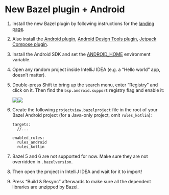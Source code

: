 # New Bazel plugin + Android

1. Install the new Bazel plugin by following instructions for the [landing page](https://lp.jetbrains.com/new-bazel-plugin/).

2. Also install the [Android plugin](https://plugins.jetbrains.com/plugin/22989-android), [Android Design Tools plugin](https://plugins.jetbrains.com/plugin/22990-android-design-tools), [Jetpack Compose plugin](https://plugins.jetbrains.com/plugin/18409-jetpack-compose).

3. Install the Android SDK and set the [ANDROID_HOME](https://developer.android.com/tools/variables) environment variable.

4. Open any random project inside IntelliJ IDEA (e.g. a “Hello world” app, doesn’t matter).

5. Double-press Shift to bring up the search menu, enter “Registry” and click on it. Then find the `bsp.android.support` registry flag and enable it:

   ![](https://lh7-rt.googleusercontent.com/docsz/AD_4nXdQrxXjR1VPAP0keLZbShYad5ovELhG87DI0C0JKA3nNBFNc42nMtcUwAmaCFWUexagOD3JwBZ3Ngz4CezVz6EqJrxaXr9M8ECxzGxO0_TfCQB5JFrjp_jj73gssOO1cFOZ3HUi_fPhJ6qhe_BKmNsEw3gH?key=XPzNUqa6vGttBIp8MvrAKg)![](https://lh7-rt.googleusercontent.com/docsz/AD_4nXeRNitrNatdvOn0PM9BiCTgYrOjqaSpZjhvnHfAWGntlaXip3gylwbYeIb9VKOPEUaZdbGSWFIFR5VjAeltOoMOj0j6tMuYeLk8ILDxQOwERWzJ5FD8JABjGsjI7SJxYGVa18wjjQFkNpkwXznzXgKHLtc8?key=XPzNUqa6vGttBIp8MvrAKg)

6. Create the following `projectview.bazelproject` file in the root of your Bazel Android project (for a Java-only project, omit `rules_kotlin`):
   ```
   targets:
     //...

   enabled_rules:
     rules_android
     rules_kotlin
   ```

7. Bazel 5 and 6 are not supported for now. Make sure they are not overridden in `.bazelversion`.

8. Then open the project in IntelliJ IDEA and wait for it to import!

9. Press “Build & Resync” afterwards to make sure all the dependent libraries are unzipped by Bazel.

```
```
